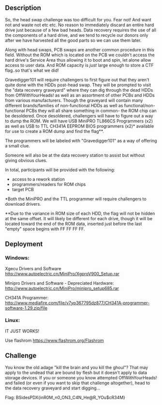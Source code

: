 ## Description  

So, the head swap challenge was too difficult for you.  Fear not!  And want not and waste not etc etc.  No reason to immediately 
discard an entire hard drive just because of a few bad heads.  Data recovery requires the use of all the components of a
hard drive, and we tend to recycle our donors only after we have harvested all the good parts so we can use them later.

Along with head swaps, PCB swaps are another common procedure in this field.  Without the ROM which is located on the PCB we couldn't access the hard drive's Service Area thus
allowing it to boot and spin, let alone allow access to user data.  And ROM capacity is *just* large enough to store a CTF flag..so that's
what we did!    

Gravedigger101 will require challengers to first figure out that they aren't quite done with the HDDs post-head swap.
They will be prompted to visit the "data recovery graveyard" where they can dig through the dead HDDs from OffWithYourHeads! as 
well as an assortment of other PCBs and HDDs from various manufacturers.  Though the graveyard will contain many different 
brands/families of non-functional HDDs as well as functional/non-functional PCBs they will all share something in common- the ROM 
chip can be desoldered.  Once desoldered, challengers will have to figure out a way to dump the ROM.  We will have 
USB MiniPRO TL866CS Programmers (x2) as well as USB to TTL CH341A EEPROM BIOS programmers (x2)* available for use to create a 
ROM dump and find the flag**.    

The programmers will be labeled with "Gravedigger101" as a way of offering a small clue.

Someone will also be at the data recovery station to assist but without giving obvious clues.

In total, participants will be provided with the following:

* access to a rework station
* programmers/readers for ROM chips
* target PCB


*Both the MiniPRO and the TTL programmer will require challengers to download drivers.  

**Due to the variance in ROM size of each HDD, the flag will not be hidden at the same offset.  It will likely be 
different for each drive, though it will be located toward the end of the ROM data, inserted just before the last "empty" space 
begins with FF FF FF FF. 

## Deployment

### Windows:

Xgecu Drivers and Software
http://www.autoelectric.cn/MiniPro/XgproV900_Setup.rar

Minipro Drivers and Software - Depreciated Hardware:
http://www.autoelectric.cn/MiniPro/minipro_setup685.rar

CH341A Programmer:
http://www.mediafire.com/file/v7yp367795dz877/CH341A-programmer-software-1.29.zip/file

### Linux:

IT JUST WORKS!

Use flashrom
https://www.flashrom.org/Flashrom


## Challenge

You know the old adage "kill the brain and you kill the ghoul"?  That may apply to the undead that are bound by flesh but it doesn't 
apply to data storage devices. If you or someone you know attempted OffWithYourHeads! and failed (or even if you want to skip that 
challenge altogether), head to the data recovery graveyard and start digging...


Flag: BSidesPDX{inR0M_n0_ON3_C4N_He@R_YOu$cR34M}

